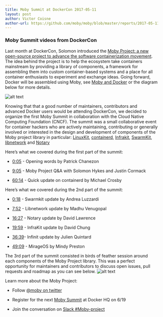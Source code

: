 ```yaml
---
title: Moby Summit at DockerCon 2017-05-11
layout: post
author: Victor Coisne
author-url: https://github.com/moby/moby/blob/master/reports/2017-05-11-moby-summit-report.md
---
```


### Moby Summit videos from DockerCon

Last month at DockerCon, Solomon introduced the [Moby Project: a new open-source project to advance the software containerization movement](https://blog.docker.com/2017/04/introducing-the-moby-project/). The idea behind the project is to help the ecosystem take containers mainstream by providing a library of components, a framework for assembling them into custom container-based systems and a place for all container enthusiasts to experiment and exchange ideas. Going forward, Docker will be assembled using Moby, see [Moby and Docker](http://mobyproject.org/#moby-and-docker) or the diagram below for more details.

![alt text](https://blog.docker.com/wp-content/uploads/b0f6921d-2788-4ed0-97d7-be4c77d7f59b-1.jpg "Moby Project diagram")

Knowing that that a good number of maintainers, contributors and advanced Docker users would be attending DockerCon, we decided to organize the first Moby Summit in collaboration with the Cloud Native Computing Foundation (CNCF). The summit was a small collaborative event for container hackers who are actively maintaining, contributing or generally involved or interested in the design and development of components of the Moby project library in particular: [LinuxKit](https://github.com/linuxkit/linuxkit), [containerd](https://github.com/containerd), [Infrakit](https://github.com/docker/infrakit), [SwarmKit](https://github.com/docker/swarmkit), [libnetwork](https://github.com/docker/libnetwork) and [Notary](https://github.com/docker/notary)

Here’s what we covered during the first part of the summit:

- [0:05](https://youtu.be/-C_YL6za0-E?t=5s) - Opening words by Patrick Chanezon

- [9:05](https://youtu.be/-C_YL6za0-E?t=9m6s) - Moby Project Q&A with Solomon Hykes and Justin Cormack

- [60:14](https://youtu.be/-C_YL6za0-E?t=1h14m32s) - Quick update on containerd by Michael Crosby

Here’s what we covered during the 2nd part of the summit:

- [0:18](https://youtu.be/Raj0zaqBxOc?t=18s) - Swarmkit update by Andrea Luzzardi

- [7:52](https://youtu.be/Raj0zaqBxOc?t=7m52s) - Libnetwork update by Madhu Venugopal 

- [16:27](https://youtu.be/Raj0zaqBxOc?t=16m27s) - Notary update by David Lawrence

- [19:59](https://youtu.be/Raj0zaqBxOc?t=19m59s) - InfraKit update by David Chung

- [36:39](https://youtu.be/Raj0zaqBxOc?t=36m39s)- Infinit update by Julien Quintard

- [49:09](https://youtu.be/Raj0zaqBxOc?t=49m9s) - MirageOS by Mindy Preston

The 3rd part of the summit consisted in birds of feather session around each components of the Moby Project library. This was a perfect opportunity for maintainers and contributors to discuss open issues, pull requests and roadmap as you can see below.
![alt text](https://blog.docker.com/wp-content/uploads/containerd.jpg "containerd summit at DockerCon")

Learn more about the Moby Project:

- Follow [@moby on twitter](https://twitter.com/moby)

- Register for the next [Moby Summit](https://www.eventbrite.com/e/moby-summit-tickets-34483396768) at Docker HQ on 6/19

- Join the conversation on [Slack #Moby-project](dockr.ly/community)
